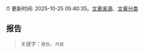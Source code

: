 :alarm_clock: 更新时间: 2025-10-25 05:40:35。[文章来源](/README.md)、[文章分类](/TAGS.md)

## 报告


> 关键字：`报告`、`月报`



